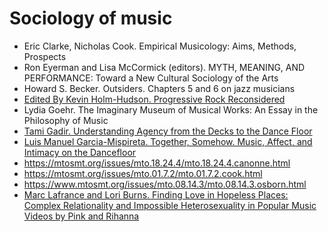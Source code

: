 Sociology of music
===

- Eric Clarke, Nicholas Cook. Empirical Musicology: Aims, Methods, Prospects
- Ron Eyerman and Lisa McCormick (editors). MYTH, MEANING, AND PERFORMANCE: Toward a New Cultural Sociology of the Arts
- Howard S. Becker. Outsiders. Chapters 5 and 6 on jazz musicians
- [Edited By Kevin Holm-Hudson. Progressive Rock Reconsidered](https://www.routledge.com/Progressive-Rock-Reconsidered/Holm-Hudson/p/book/9780815337157)
- Lydia Goehr. The Imaginary Museum of Musical Works: An Essay in the Philosophy of Music
- [Tami Gadir. Understanding Agency from the Decks to the Dance Floor](https://mtosmt.org/issues/mto.18.24.3/mto.18.24.3.gadir.html)
- [Luis Manuel Garcia-Mispireta. Together, Somehow. Music, Affect, and Intimacy on the Dancefloor ](https://www.dukeupress.edu/together-somehow)
- https://mtosmt.org/issues/mto.18.24.4/mto.18.24.4.canonne.html
- https://mtosmt.org/issues/mto.01.7.2/mto.01.7.2.cook.html
- https://www.mtosmt.org/issues/mto.08.14.3/mto.08.14.3.osborn.html
- [Marc Lafrance and Lori Burns. Finding Love in Hopeless Places: Complex Relationality and Impossible Heterosexuality in Popular Music Videos by Pink and Rihanna](https://mtosmt.org/issues/mto.17.23.2/mto.17.23.2.lafrance_burns.html)
